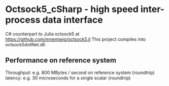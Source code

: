 # Octsock5_cSharp - high speed inter-process data interface #

C# counterpart to Julia octsock5 at https://github.com/mnentwig/octsock5.jl
This project compiles into octsock5dotNet.dll.

## Performance on reference system ## 

Throughput: e.g. 800 MBytes / second on reference system (roundtrip)
latency: e.g. 30 microseconds for a single scalar (roundtrip)
